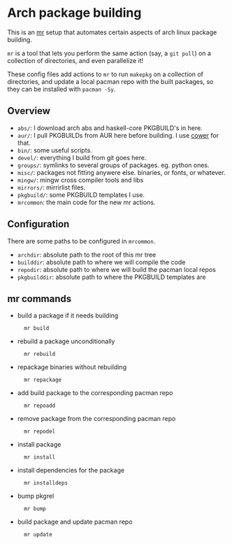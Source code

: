 Arch package building
=====================

This is an [mr](http://myrepos.branchable.com/) setup that automates certain
aspects of arch linux package building.

`mr` is a tool that lets you perform the same action (say, a `git pull`) on a
collection of directories, and even parallelize it!

These config files add actions to `mr` to run `makepkg` on a collection of
directories, and update a local pacman repo with the built packages, so they can
be installed with `pacman -Sy`.


## Overview

- `abs/`: I download arch abs and haskell-core PKGBUILD's in here.
- `aur/`: I pull PKGBUILDs from AUR here before building. I use [cower](https://github.com/falconindy/cower) for that.
- `bin/`: some useful scripts.
- `devel/`: everything I build from git goes here.
- `groups/`: symlinks to several groups of packages. eg. python ones.
- `misc/`: packages not fitting anywere else. binaries, or fonts, or whatever.
- `mingw/`: mingw cross compiler tools and libs
- `mirrors/`: mirrirlist files.
- `pkgbuild/`: some PKGBUILD templates I use.
- `mrcommon`: the main code for the new mr actions.



## Configuration

There are some paths to be configured in `mrcommon`.
- `archdir`: absolute path to the root of this mr tree
- `builddir`: absolute path to where we will compile the code
- `repodir`: absolute path to where we will build the pacman local repos
- `pkgbuilddir`: absolute path to where the PKGBUILD templates are



## mr commands

- build a package if it needs building

        mr build

- rebuild a package unconditionally

        mr rebuild

- repackage binaries without rebuilding

        mr repackage

- add build package to the corresponding pacman repo

        mr repoadd

- remove package from the corresponding pacman repo

        mr repodel

- install package

        mr install

- install dependencies for the package

        mr installdeps

- bump pkgrel

        mr bump

- build package and update pacman repo

        mr update
